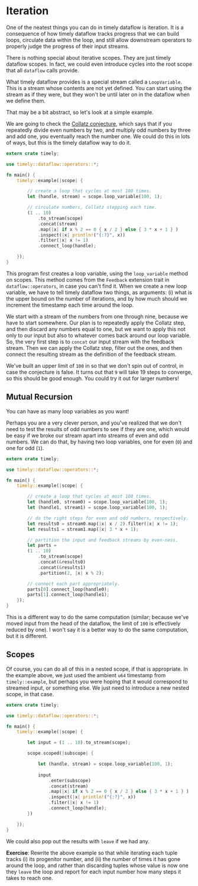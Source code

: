 # Iteration

One of the neatest things you can do in timely dataflow is iteration. It is a consequence of how timely dataflow tracks progress that we can build loops, circulate data within the loop, and still allow downstream operators to properly judge the progress of their input streams.

There is nothing special about iterative scopes. They are just timely dataflow scopes. In fact, we could even introduce cycles into the root scope that all `dataflow` calls provide.

What timely dataflow provides is a special stream called a `LoopVariable`. This is a stream whose contents are not yet defined. You can start using the stream as if they were, but they won't be until later on in the dataflow when we define them.

That may be a bit abstract, so let's look at a simple example.

We are going to check the [Collatz conjecture](https://en.wikipedia.org/wiki/Collatz_conjecture), which says that if you repeatedly divide even numbers by two, and multiply odd numbers by three and add one, you eventually reach the number one. We could do this in lots of ways, but this is the timely dataflow way to do it.

```rust
extern crate timely;

use timely::dataflow::operators::*;

fn main() {
    timely::example(|scope| {

        // create a loop that cycles at most 100 times.
        let (handle, stream) = scope.loop_variable(100, 1);

        // circulate numbers, Collatz stepping each time.
        (1 .. 10)
            .to_stream(scope)
            .concat(stream)
            .map(|x| if x % 2 == 0 { x / 2 } else { 3 * x + 1 } )
            .inspect(|x| println!("{:?}", x))
            .filter(|x| x != 1)
            .connect_loop(handle);

    });
}
```

This program first creates a loop variable, using the `loop_variable` method on scopes. This method comes from the `Feedback` extension trait in `dataflow::operators`, in case you can't find it. When we create a new loop variable, we have to tell timely dataflow two things, as arguments: (i) what is the upper bound on the number of iterations, and by how much should we increment the timestamp each time around the loop.

We start with a stream of the numbers from one through nine, because we have to start somewhere. Our plan is to repeatedly apply the Collatz step, and then discard any numbers equal to one, but we want to apply this not only to our input but also to whatever comes back around our loop variable. So, the very first step is to `concat` our input stream with the feedback stream. Then we can apply the Collatz step, filter out the ones, and then connect the resulting stream as the definition of the feedback stream.

We've built an upper limit of `100` in so that we don't spin out of control, in case the conjecture is false. It turns out that `9` will take 19 steps to converge, so this should be good enough. You could try it out for larger numbers!

## Mutual Recursion

You can have as many loop variables as you want!

Perhaps you are a very clever person, and you've realized that we don't need to test the results of odd numbers to see if they are one, which would be easy if we broke our stream apart into streams of even and odd numbers. We can do that, by having two loop variables, one for even (`0`) and one for odd (`1`).

```rust
extern crate timely;

use timely::dataflow::operators::*;

fn main() {
    timely::example(|scope| {

        // create a loop that cycles at most 100 times.
        let (handle0, stream0) = scope.loop_variable(100, 1);
        let (handle1, stream1) = scope.loop_variable(100, 1);

        // do the right steps for even and odd numbers, respectively.
        let results0 = stream0.map(|x| x / 2).filter(|x| x != 1);
        let results1 = stream1.map(|x| 3 * x + 1);

        // partition the input and feedback streams by even-ness.
        let parts = 
        (1 .. 10)
            .to_stream(scope)
            .concat(&results0)
            .concat(&results1)
            .partition(2, |x| x % 2);

        // connect each part appropriately.
        parts[0].connect_loop(handle0);
        parts[1].connect_loop(handle1);
    });
}
```

This is a different way to do the same computation (similar; because we've moved input from the head of the dataflow, the limit of `100` is effectively reduced by one). I won't say it is a better way to do the same computation, but it is different.

## Scopes

Of course, you can do all of this in a nested scope, if that is appropriate. In the example above, we just used the ambient `u64` timestamp from `timely::example`, but perhaps you were hoping that it would correspond to streamed input, or something else. We just need to introduce a new nested scope, in that case.

```rust
extern crate timely;

use timely::dataflow::operators::*;

fn main() {
    timely::example(|scope| {

        let input = (1 .. 10).to_stream(scope);

        scope.scoped(|subscope| {

            let (handle, stream) = scope.loop_variable(100, 1);
        
            input
                .enter(subscope)
                .concat(stream)
                .map(|x| if x % 2 == 0 { x / 2 } else { 3 * x + 1 } )
                .inspect(|x| println!("{:?}", x))
                .filter(|x| x != 1)
                .connect_loop(handle);
        })

    });
}
```

We could also pop out the results with `leave` if we had any.

**Exercise**: Rewrite the above example so that while iterating each tuple tracks (i) its progenitor number, and (ii) the number of times it has gone around the loop, and rather than discarding tuples whose value is now one they `leave` the loop and report for each input number how many steps it takes to reach one.
